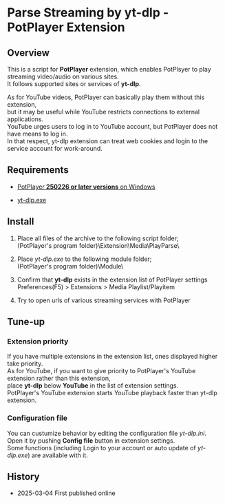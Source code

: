 # Parse Streaming by yt-dlp - PotPlayer Extension


## Overview
This is a script for **PotPlayer** extension, which enables PotPlsyer to play streaming video/audio on various sites.  
It follows supported sites or services of **yt-dlp**.  

As for YouTube videos, PotPlayer can basically play them without this extension,  
but it may be useful while YouTube restricts connections to external applications.  
YouTube urges users to log in to YouTube account, but PotPlayer does not have means to log in.  
In that respect, yt-dlp extension can treat web cookies and login to the service account for work-around.  



## Requirements

- [PotPlayer **250226 or later versions** on Windows](https://potplayer.tv/)

- [yt-dlp.exe](https://github.com/yt-dlp/yt-dlp/releases)



## Install

1. Place all files of the archive to the following script folder;  
	(PotPlayer's program folder)\Extension\Media\PlayParse\  

2. Place *yt-dlp.exe* to the following module folder;  
	(PotPlayer's program folder)\Module\  

3. Confirm that **yt-dlp** exists in the extension list of PotPlayer settings  
	Preferences(F5) > Extensions >  Media Playlist/Playitem  

4. Try to open urls of various streaming services with PotPlayer  



## Tune-up

### Extension priority
If you have multiple extensions in the extension list, ones displayed higher take priority.  
As for YouTube, if you want to give priority to PotPlayer's YouTube extension rather than this extension,   
place **yt-dlp** below **YouTube** in the list of extension settings.  
PotPlayer's YouTube extension starts YouTube playback faster than yt-dlp extension.  

### Configuration file
You can custumize behavior by editing the configuration file *yt-dlp.ini*.  
Open it by pushing **Config file** button in extension settings.  
Some functions (including Login to your account or auto update of *yt-dlp.exe*) are available with it.  



## History

- 2025-03-04 First published online




